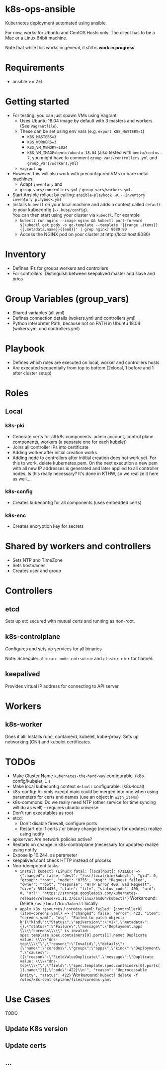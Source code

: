 k8s-ops-ansible
=====

Kubernetes deployment automated using ansible.

For now, works for Ubuntu and CentOS Hosts only. 
The client has to be a Mac or a Linux 64bit machine.

Note that while this works in general, it still is **work in progress**.

# Requirements

* ansible >= 2.6

# Getting started

* For testing, you can just spawn VMs using Vagrant
  * Uses Ubuntu 18.04 image by default with 3 masters and workers (See `Vagrantfile`).
  * These can be set using env vars (e.g. `export K8S_MASTERS=1`)
    * `K8S_MASTERS=3`
    * `K8S_WORKERS=3`
    * `K8S_VM_MEMORY=1024`
    * `K8S_VM_IMAGE=bento/ubuntu-18.04` (also tested with `bento/centos-7`, you might have to comment 
      `group_vars/controllers.yml` and `group_vars/workers.yml`)
  * `vagrant up`
* However, this will also work with preconfigured VMs or bare metal machines.
  * Adapt `inventory` and 
  * `group_vars/controllers.yml` / `group_vars/workers.yml`. 
* Start Ansible rollout by calling: `ansible-playbook -K --inventory inventory playbook.yml`
* Installs `kubectl` on your local machine and adds a context called `default` to your kubeconfig (`~/.kube/config`).  
  You can then start using your cluster via `kubectl`. For example
  * `kubectl run nginx --image nginx && kubectl port-forward $(kubectl get pods -o go-template --template '{{range .items}}{{.metadata.name}}{{end}}' | grep nginx) 8080:80`   
  * Access the NGINX pod on your cluster at http://localhost:8080/

# Inventory

* Defines IPs for groups workers and controllers
* For controllers: Distinguish between keepalived master and slave and prios

# Group Variables (group_vars)
* Shared variables (all.yml)
* Defines connection details (wokers.yml und controllers.yml)
* Python interpreter Path, because not on PATH in Ubuntu 18.04 (wokers.yml und controllers.yml)

# Playbook

* Defines which roles are executed on local, worker and controllers hosts
* Are executed sequentially from top to bottom (2xlocal, 1 before and 1 after cluster setup)

# Roles

## Local

### k8s-pki

* Generate certs for all k8s components. 
  admin account, control plane components, workers (a separate one for each kubelet)
* Joins all controller IPs into certificate
* Adding worker after initial creation works
* Adding node to controllers after intitial creation does not work yet. For this to work, delete kubernetes.pem.
  On the next execution a new pem with all new IP addresses is generated and later applied to all controller nodes.
  Is this really necessary? It's done in KTHW, so we realize it here as well...

### k8s-config

* Creates kubeconfig for all components (uses embedded certs)
 
### k8s-enc

* Creates encryption key for secrets

# Shared by workers and controllers

* Sets NTP and TimeZone
* Sets hostnames
* Creates user and group

# Controllers

## etcd

Sets up etc secured with mutual certs and running as non-root.

## k8s-controlplane

Configures and sets up services for all binaries

Note: Scheduler `allocate-node-cidrs=true` and `cluster-cidr` for flannel.

## keepalived

Provides virtual IP address for connecting to API server.

#  Workers

## k8s-worker

Does it all: Installs runc, containerd, kubelet, kube-proxy. Sets up networking (CNI) and kubelet certificates.

# TODOs

* Make Cluster Name `kubernetes-the-hard-way` configurable. (k8s-config/kubelet, ...)
* Make local kubeconfig context `default` configurable. (k8s-local)
* k8s-config: All ymls execpt main could be merged into one when using parameters for certs and names (use an object in `with_items`)
* k8s-commons: Do we really need NTP (other service for time syncing will do as well) - requires ubuntu universe
* Don't run executables as root
* etcd: 
  * Don't disable firewall, configure ports
  * Restart etc if certs / or binary change (necessary for updates) realize using notify
* apiserver: Are network policies active?
* Restarts on change in k8s-controlplane (necessary for updates) realize using notify
* Expose ip 10.244. as parameter
* keepalived.conf check HTTP instead of process
* Non-idempotent tasks: 
  * `install kubectl (Linux)`: `fatal: [localhost]: FAILED! => {"changed": false, "dest": "/usr/local/bin/kubectl", "gid": 0, "group": "root", "mode": "0755", "msg": "Request failed", "owner": "root", "response": "HTTP Error 400: Bad Request", "size": 55414436, "state": "file", "status_code": 400, "uid": 0, "url": "https://storage.googleapis.com/kubernetes-release/release/v1.11.3/bin/linux/amd64/kubectl"}`
    Workaround: Delete `/usr/local/bin/kubectl` locally
  * `apply k8s resources` / `coredns.yaml`: `failed: [controller0] (item=coredns.yaml) => {"changed": false, "error": 422, "item": "coredns.yaml", "msg": "Failed to patch object: b'{\"kind\":\"Status\",\"apiVersion\":\"v1\",\"metadata\":{},\"status\":\"Failure\",\"message\":\"Deployment.apps \\\\\"coredns\\\\\" is invalid: spec.template.spec.containers[0].ports[1].name: Duplicate value: \\\\\"dns-tcp\\\\\"\",\"reason\":\"Invalid\",\"details\":{\"name\":\"coredns\",\"group\":\"apps\",\"kind\":\"Deployment\",\"causes\":[{\"reason\":\"FieldValueDuplicate\",\"message\":\"Duplicate value: \\\\\"dns-tcp\\\\\"\",\"field\":\"spec.template.spec.containers[0].ports[1].name\"}]},\"code\":422}\\n'", "reason": "Unprocessable Entity", "status": 422}`
    Workaround: `kubectl delete -f  roles/k8s-controlplane/files/coredns.yaml` 

# Use Cases

TODO

## Update K8s version

## Update certs

## ...
